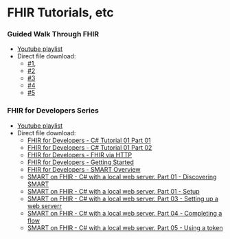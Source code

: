 # FHIR Tutorials, etc

### Guided Walk Through FHIR
* [Youtube playlist](https://www.youtube.com/playlist?list=PLMc5uWlrR04diE7Pl7An4d-vnsLJDTC-M)
* Direct file download:
  * [#1](https://openaccessvideos.blob.core.windows.net/openaccessvideos/A%20Guided%20Walk%20Through%20FHIR%20%231%20-%20Operations%20Framework%20Overview-9Zmvk9ocB5s.mp4?sp=r&st=2020-10-30T21:12:19Z&se=2099-10-31T05:12:19Z&spr=https&sv=2019-12-12&sr=b&sig=5aXFMhB8TI7Vyx6KYeEJY4sU3ew5qOA0IQWXCciVyLg%3D), 
  * [#2](https://openaccessvideos.blob.core.windows.net/openaccessvideos/A%20Guided%20Walk%20Through%20FHIR%20%232%20-%20SMART%20Access%20Token%20Format-X2lmbHAeOMg.mp4?sp=r&st=2020-10-30T21:13:12Z&se=2099-10-31T05:13:12Z&spr=https&sv=2019-12-12&sr=b&sig=iP6HkjqytRle3b6aZvx9j%2Br8NG47K1kN35I3nN%2BTaHo%3D)
  * [#3](https://openaccessvideos.blob.core.windows.net/openaccessvideos/A%20Guided%20Walk%20Through%20FHIR%20%233%20-%20Resolving%20Bundle%20References-ZK0AKB5PqGM.mp4?sp=r&st=2020-10-30T21:13:33Z&se=2099-10-31T05:13:33Z&spr=https&sv=2019-12-12&sr=b&sig=ktPRN0QT9xXgJ4tVDiSSE76c7F4izp7gwideItPrh8o%3D)
  * [#4](https://openaccessvideos.blob.core.windows.net/openaccessvideos/A%20Guided%20Walk%20Through%20FHIR%20%234%20-%20Terminology%20%20-%20-%20CodeableConcepts-_Vwp2gehXug.mp4?sp=r&st=2020-10-30T21:13:45Z&se=2099-10-31T05:13:45Z&spr=https&sv=2019-12-12&sr=b&sig=cnNADPd0AvLGiDO1pmASVYoz4FvNBp0exnjAjQpevbY%3D)
  * [#5](https://openaccessvideos.blob.core.windows.net/openaccessvideos/A%20Guided%20Walk%20Through%20FHIR%20%235%20-%20Terminology%20Con't%20--%20Codes%2C%20and%20Codings%20and%20CodeableConcepts%20(Oh%20My!)-rM3SR0MAi74.mp4?sp=r&st=2020-10-30T21:13:56Z&se=2099-10-31T05:13:56Z&spr=https&sv=2019-12-12&sr=b&sig=pgPdDtgZLwn495quSly6JN5LlgvacjVDZ1Ego85Lwo0%3D)
  
### FHIR for Developers Series
* [Youtube playlist](https://www.youtube.com/playlist?list=PLsR-zcO--dypUxuALrmuq70aM-VGX_ql1)
* Direct file download:
  * [FHIR for Developers - C# Tutorial 01 Part 01](https://openaccessvideos.blob.core.windows.net/openaccessvideos/FHIR%20for%20Developers%20-%20C%23%20Tutorial%2001%20Part%2001-k9VKg0E1evM.mp4)
  * [FHIR for Developers - C# Tutorial 01 Part 02](https://openaccessvideos.blob.core.windows.net/openaccessvideos/FHIR%20for%20Developers%20-%20C%23%20Tutorial%2001%20Part%2002-aP6DRYH-qOI.mp4)
  * [FHIR for Developers - FHIR via HTTP](https://openaccessvideos.blob.core.windows.net/openaccessvideos/FHIR%20for%20Developers%20-%20FHIR%20via%20HTTP-eBAQYMT2KtM.mp4)
  * [FHIR for Developers - Getting Started](https://openaccessvideos.blob.core.windows.net/openaccessvideos/FHIR%20for%20Developers%20-%20Getting%20Started-m2O6HiA1Z7g.mp4)
  * [FHIR for Developers - SMART Overview](https://openaccessvideos.blob.core.windows.net/openaccessvideos/FHIR%20for%20Developers%20-%20SMART%20Overview-4okFXW0Ex1E.mp4)
  * [SMART on FHIR - C# with a local web server. Part 01 - Discovering SMART](https://openaccessvideos.blob.core.windows.net/openaccessvideos/SMART%20on%20FHIR%20-%20C%23%20with%20a%20local%20web%20server.%20%20Part%2001%20-%20Discovering%20SMART-250UNIdndeY.mp4)
  * [SMART on FHIR - C# with a local web server. Part 01 - Setup](https://openaccessvideos.blob.core.windows.net/openaccessvideos/SMART%20on%20FHIR%20-%20C%23%20with%20a%20local%20web%20server.%20%20Part%2001%20-%20Setup-lrlQjpGdKI0.mp4)
  * [SMART on FHIR - C# with a local web server. Part 03 - Setting up a web serverr](https://openaccessvideos.blob.core.windows.net/openaccessvideos/SMART%20on%20FHIR%20-%20C%23%20with%20a%20local%20web%20server.%20%20Part%2003%20-%20Setting%20up%20a%20web%20server-_WNBRxvNORg.mp4)
  * [SMART on FHIR - C# with a local web server. Part 04 - Completing a flow](https://openaccessvideos.blob.core.windows.net/openaccessvideos/SMART%20on%20FHIR%20-%20C%23%20with%20a%20local%20web%20server.%20%20Part%2004%20-%20Completing%20a%20flow-3CWpn3FtpX8.mp4)
  * [SMART on FHIR - C# with a local web server. Part 05 - Using a token](https://openaccessvideos.blob.core.windows.net/openaccessvideos/SMART%20on%20FHIR%20-%20C#%20with%20a%20local%20web%20server.%20Part%2005%20-%20Using%20a%20token-L0FefJZrOVY.mp4)

